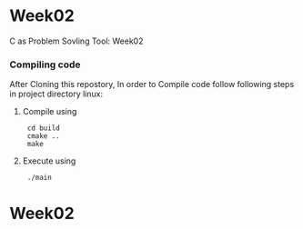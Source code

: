 # Week02
C as Problem Sovling Tool: Week02

### Compiling code

  After Cloning this repostory, In order to Compile code follow following steps in project directory linux:

1. Compile using

        cd build
        cmake ..
        make

1. Execute using

        ./main

# Week02
